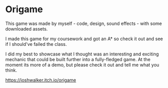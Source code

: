 # Origame

This game was made by myself - code, design, sound effects - with some downloaded assets. 

I made this game for my coursework and got an A* so check it out and see if I should've failed the class.

I did my best to showcase what I thought was an interesting and exciting mechanic that could be built further into a fully-fledged game. At the moment its more of a demo, but please check it out and tell me what you think.

https://joshwalker.itch.io/origame
